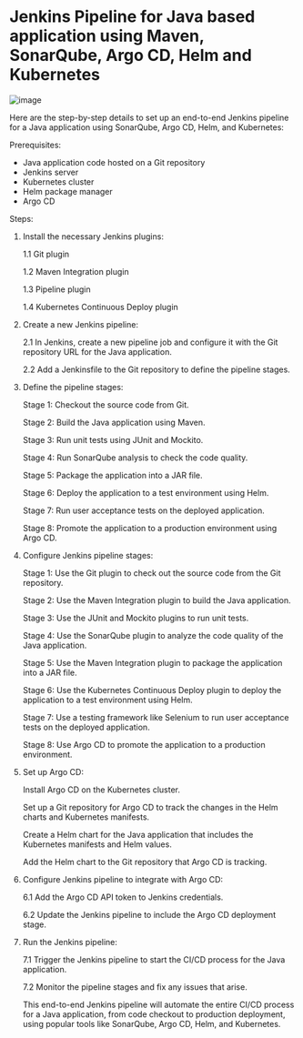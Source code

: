 # Jenkins Pipeline for Java based application using Maven, SonarQube, Argo CD, Helm and Kubernetes

![image](https://github.com/Mani08102001/CICD-using-Jenkins/assets/85947276/ce6e2d5c-ca72-47b7-974d-4853c879142c)


Here are the step-by-step details to set up an end-to-end Jenkins pipeline for a Java application using SonarQube, Argo CD, Helm, and Kubernetes:

Prerequisites:

- Java application code hosted on a Git repository
- Jenkins server
- Kubernetes cluster 
- Helm package manager
- Argo CD
  
Steps:

1. Install the necessary Jenkins plugins:

   1.1 Git plugin

   1.2 Maven Integration plugin

   1.3 Pipeline plugin

   1.4 Kubernetes Continuous Deploy plugin

2. Create a new Jenkins pipeline:

   2.1 In Jenkins, create a new pipeline job and configure it with the Git repository URL for the Java application.

   2.2 Add a Jenkinsfile to the Git repository to define the pipeline stages.

3. Define the pipeline stages:

   Stage 1: Checkout the source code from Git.

    Stage 2: Build the Java application using Maven.

    Stage 3: Run unit tests using JUnit and Mockito.

    Stage 4: Run SonarQube analysis to check the code quality.

   Stage 5: Package the application into a JAR file.

    Stage 6: Deploy the application to a test environment using Helm.

    Stage 7: Run user acceptance tests on the deployed application.

    Stage 8: Promote the application to a production environment using Argo CD.

4. Configure Jenkins pipeline stages:

   Stage 1: Use the Git plugin to check out the source code from the Git repository.

    Stage 2: Use the Maven Integration plugin to build the Java application.

    Stage 3: Use the JUnit and Mockito plugins to run unit tests.

    Stage 4: Use the SonarQube plugin to analyze the code quality of the Java application.

    Stage 5: Use the Maven Integration plugin to package the application into a JAR file.

    Stage 6: Use the Kubernetes Continuous Deploy plugin to deploy the application to a test environment using Helm.

    Stage 7: Use a testing framework like Selenium to run user acceptance tests on the deployed application.

    Stage 8: Use Argo CD to promote the application to a production environment.

5. Set up Argo CD:

    Install Argo CD on the Kubernetes cluster.

    Set up a Git repository for Argo CD to track the changes in the Helm charts and Kubernetes manifests.

    Create a Helm chart for the Java application that includes the Kubernetes manifests and Helm values.

    Add the Helm chart to the Git repository that Argo CD is tracking.

6. Configure Jenkins pipeline to integrate with Argo CD:

   6.1 Add the Argo CD API token to Jenkins credentials.

   6.2 Update the Jenkins pipeline to include the Argo CD deployment stage.

7. Run the Jenkins pipeline:

   7.1 Trigger the Jenkins pipeline to start the CI/CD process for the Java application.
   
   7.2 Monitor the pipeline stages and fix any issues that arise.

   This end-to-end Jenkins pipeline will automate the entire CI/CD process for a Java application, from code checkout to production deployment, using popular tools like SonarQube, Argo CD, Helm, and Kubernetes.
